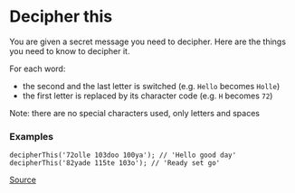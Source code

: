# Decipher this

You are given a secret message you need to decipher. Here are the things you need to know to decipher it.

For each word:

*  the second and the last letter is switched (e.g. `Hello` becomes `Holle`)
*  the first letter is replaced by its character code (e.g. `H` becomes `72`)

Note: there are no special characters used, only letters and spaces

### Examples

```text
decipherThis('72olle 103doo 100ya'); // 'Hello good day'
decipherThis('82yade 115te 103o'); // 'Ready set go'
```

[Source](https://www.codewars.com/kata/581e014b55f2c52bb00000f8/train/python)